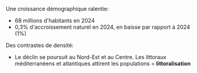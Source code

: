 Une croissance démographique ralentie:
- 68 millions d'habitants en 2024
- 0,3% d'accroissement naturel en 2024, en baisse par rapport à 2024 (1%)

Des contrastes de densité:
- Le déclin se poursuit au Nord-Est et au Centre. Les littoraux méditerranéens et atlantiques attirent les populations = **littoralisation**